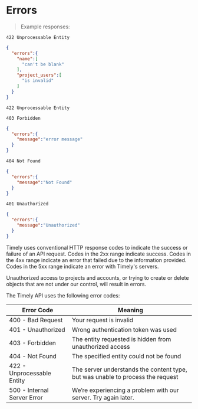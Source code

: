 # Errors

> Example responses:

```
422 Unprocessable Entity
```
```json
{
  "errors":{
    "name":[
      "can't be blank"
    ],
    "project_users":[
      "is invalid"
    ]
  }
}
```
```
422 Unprocessable Entity
```
```
403 Forbidden
```
```json
{
  "errors":{
    "message":"error message"
  }
}
```
```
404 Not Found
```
```json
{
  "errors":{
    "message":"Not Found"
  }
}
```
```
401 Unauthorized
```
```json
{
  "errors":{
    "message":"Unauthorized"
  }
}
```

Timely uses conventional HTTP response codes to indicate the success or failure of an API request. Codes in the 2xx range indicate success. Codes in the 4xx range indicate an error that failed due to the information provided.
Codes in the 5xx range indicate an error with Timely's servers.

Unauthorized access to projects and accounts, or trying to create or delete objects that are not under our control, will result in errors.

The Timely API uses the following error codes:


| Error Code                  	| Meaning                                                                       	|
|-----------------------------	|-------------------------------------------------------------------------------	|
| 400 - Bad Request           	| Your request is invalid                                                       	|
| 401 - Unauthorized          	| Wrong authentication token was used                                        	    |
| 403 - Forbidden             	| The entity requested is hidden from unauthorized access                        	|
| 404 - Not Found             	| The specified entity could not be found                                       	|
| 422 - Unprocessable Entity  	| The server understands the content type, but was unable to process the request 	|
| 500 - Internal Server Error 	| We’re experiencing a problem with our server. Try again later.                  |

